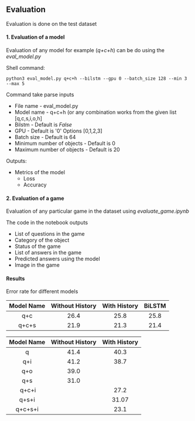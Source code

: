 ## Evaluation 
Evaluation is done on the test dataset

#### 1. Evaluation of a model 
Evaluation of any model for example (*q+c+h*) can be do using the *eval_model.py* 

Shell command:
```
python3 eval_model.py q+c+h --bilstm --gpu 0 --batch_size 128 --min 3 --max 5
```

Command take parse inputs
  * File name - eval_model.py
  * Model name - q+c+h (or any combination works from the given list [q,c,s,i,o,h]
  * Bilstm - Default is *False* 
  * GPU - Default is '0' Options [0,1,2,3]
  * Batch size - Default is 64
  * Minimum number of objects - Default is 0
  * Maximum number of objects - Default is 20
  
Outputs:
- Metrics of the model
  - Loss
  - Accuracy 
  

#### 2. Evaluation of a game 
Evaluation of any particular game in the dataset using *evaluate_game.ipynb*

The code in the notebook outputs
  - List of questions in the game
  - Category of the object
  - Status of the game
  - List of answers in the game
  - Predicted answers using the model
  - Image in the game


#### Results
Error rate for different models

| Model Name | Without History | With History | BiLSTM |
| :---: | :---: | :---: | :---: |
| q+c | 26.4 | 25.8 | 25.8 |
| q+c+s | 21.9 | 21.3 | 21.4 |

| Model Name | Without History | With History | 
| :---: | :---: | :---: | 
| q | 41.4 | 40.3 | 
| q+i | 41.2 | 38.7 |
| q+o | 39.0 | 
| q+s | 31.0 | 
| q+c+i |   | 27.2 |
| q+s+i |   | 31.07 | 
|q+c+s+i |   | 23.1 |
